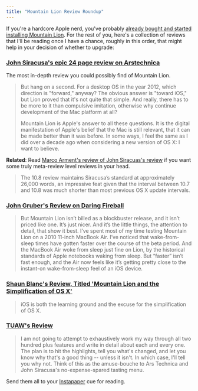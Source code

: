 ```yaml
---
title: "Mountain Lion Review Roundup"
---
```

<p>If you're a hardcore Apple nerd, you've probably <a href="https://chrisenns.com/2012/07/mountain-lion-is-available/">already bought and started installing Mountain Lion</a>. For the rest of you, here's a collection of reviews that I'll be reading once I have a chance, roughly in this order, that might help in your decision of whether to upgrade:</p>
<h3><a href="https://arstechnica.com/apple/2012/07/os-x-10-8/">John Siracusa's epic 24 page review on Arstechnica</a></h3>
<p>The most in-depth review you could possibly find of Mountain Lion.</p>
<blockquote><p>
  But hang on a second. For a desktop OS in the year 2012, which direction is "forward," anyway? The obvious answer is "toward iOS," but Lion proved that it's not quite that simple. And really, there has to be more to it than compulsive imitation, otherwise why continue development of the Mac platform at all?</p>
<p>  Mountain Lion is Apple's answer to all these questions. It is the digital manifestation of Apple's belief that the Mac is still relevant, that it can be made better than it was before. In some ways, I feel the same as I did over a decade ago when considering a new version of OS X: I want to believe.
</p></blockquote>
<p><strong>Related</strong>: Read <a href="https://www.marco.org/2012/07/25/siracusa-mountain-lion-review-review">Marco Arment's review of John Siracuas's review</a> if you want some truly meta-review level reviews in your head.</p>
<blockquote><p>
  The 10.8 review maintains Siracusa’s standard at approximately 26,000 words, an impressive feat given that the interval between 10.7 and 10.8 was much shorter than most previous OS X update intervals.
</p></blockquote>
<h3><a href="https://daringfireball.net/2012/07/mountain_lion">John Gruber's Review on Daring Fireball</a></h3>
<blockquote><p>
  But Mountain Lion isn’t billed as a blockbuster release, and it isn’t priced like one. It’s just nicer. And it’s the little things, the attention to detail, that show it best. I’ve spent most of my time testing Mountain Lion on a 2010 11-inch MacBook Air. I’ve noticed that wake-from-sleep times have gotten faster over the course of the beta period. And the MacBook Air woke from sleep just fine on Lion, by the historical standards of Apple notebooks waking from sleep. But “faster” isn’t fast enough, and the Air now feels like it’s getting pretty close to the instant-on wake-from-sleep feel of an iOS device.
</p></blockquote>
<h3><a href="https://shawnblanc.net/2012/07/mountain-lion-and-the-simplification-of-os-x/">Shaun Blanc's Review, Titled 'Mountain Lion and the Simplification of OS X'</a></h3>
<blockquote><p>
  iOS is both the learning ground and the excuse for the simplification of OS X.
</p></blockquote>
<h3><a href="https://www.tuaw.com/2012/07/25/os-x-mountain-lion-the-tuaw-review/">TUAW's Review</a></h3>
<blockquote><p>
  I am not going to attempt to exhaustively work my way through all two hundred plus features and write in detail about each and every one. The plan is to hit the highlights, tell you what's changed, and let you know why that's a good thing -- unless it isn't. In which case, I'll tell you why not. Think of this as the amuse-bouche to Ars Technica and John Siracusa's no-expense-spared tasting menu.
</p></blockquote>
<p>Send them all to your <a href="https://www.instapaper.com">Instapaper</a> cue for reading.</p>
